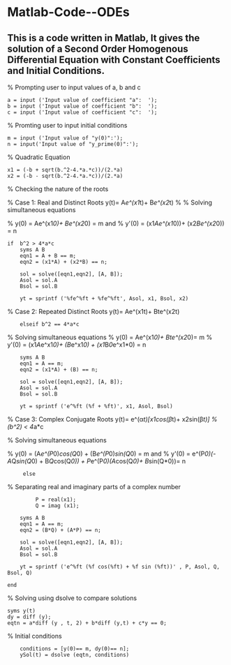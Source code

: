 # Matlab-Code--ODEs
## This is a code written in Matlab, It gives the solution of a Second Order Homogenous Differential Equation with Constant Coefficients and Initial Conditions.

% Prompting user to input values of a, b and c
    
    a = input ('Input value of coefficient "a":  ');
    b = input ('Input value of coefficient "b":  ');
    c = input ('Input value of coefficient "c":  ');

% Promting user to input initial conditions

    m = input ('Input value of "y(0)":');
    n = input('Input value of "y_prime(0)":');
    
% Quadratic Equation

    x1 = (-b + sqrt(b.^2-4.*a.*c))/(2.*a)
    x2 = (-b - sqrt(b.^2-4.*a.*c))/(2.*a)

% Checking the nature of the roots

% Case 1: Real and Distinct Roots y(t)= A*e^(x1*t)+ B*e^(x2*t)
% % Solving simultaneous equations
        
   % y(0) = Ae^(x1*0)+ Be^(x2*0) = m and
   % y'(0) = (x1*Ae^(x1*0))+ (x2*Be^(x2*0)) = n   
  
        
    if  b^2 > 4*a*c 
        syms A B
        eqn1 = A + B == m;
        eqn2 = (x1*A) + (x2*B) == n;
        
        sol = solve([eqn1,eqn2], [A, B]);
        Asol = sol.A
        Bsol = sol.B
        
        yt = sprintf ('%fe^%ft + %fe^%ft', Asol, x1, Bsol, x2)
           
   % Case 2: Repeated Distinct Roots y(t)= Ae^(x1t)+ Bte^(x2t)
        
        elseif b^2 == 4*a*c 
        
   % Solving simultaneous equations
   % y(0) = Ae^(x1*0)+ Bte^(x2*0)= m
   % y'(0) = (x1*A*e^x1*0)+ (B*e^x1*0) + (x1*B*0*e^x1*0) = n
        
        syms A B
        eqn1 = A == m;
        eqn2 = (x1*A) + (B) == n;
        
        sol = solve([eqn1,eqn2], [A, B]);
        Asol = sol.A
        Bsol = sol.B
        
        yt = sprintf ('e^%ft (%f + %ft)', x1, Asol, Bsol)
        
   % Case 3: Complex Conjugate Roots y(t)= e^(α*t)[x1cos(β*t)+ x2sin(β*t)]
   % (b^2) < 4*a*c
   
   % Solving simultaneous equations
   
   % y(0) = (A*e^(P*0)*cos(Q*0) + (B*e^(P*0)*sin(Q*0) = m and
   % y'(0) = e^(P*0)(-A*Q*sin(Q*0) + B*Q*cos(Q*0)) + P*e^(P*0)(A*cos(Q*0)+ B*sin(Q*0))= n
         
         else
         
   % Separating real and imaginary parts of a complex number
   
             P = real(x1);
             Q = imag (x1);
         
        syms A B
        eqn1 = A == m;
        eqn2 = (B*Q) + (A*P) == n;
        
        sol = solve([eqn1,eqn2], [A, B]);
        Asol = sol.A
        Bsol = sol.B
    
        yt = sprintf ('e^%ft (%f cos(%ft) + %f sin (%ft))' , P, Asol, Q, Bsol, Q)
        
    end
    
   % Solving using dsolve to compare solutions
   
    syms y(t)
    dy = diff (y);
    eqtn = a*diff (y , t, 2) + b*diff (y,t) + c*y == 0;
 
   % Initial conditions
   
        conditions = [y(0)== m, dy(0)== n];
        ySol(t) = dsolve (eqtn, conditions)
        
